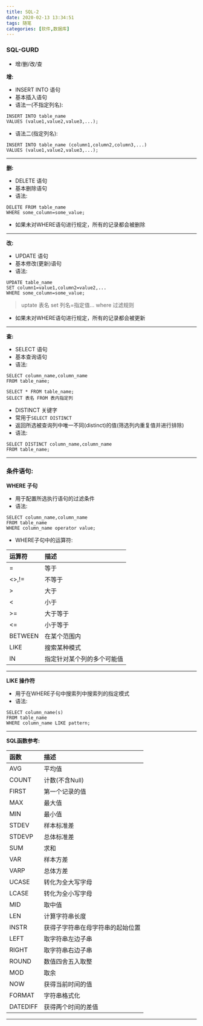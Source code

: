 ```yaml
---
title: SQL-2
date: 2020-02-13 13:34:51
tags: 随笔
categories: [软件,数据库]
---
```


### SQL-GURD

* 增/删/改/查

**增:**
* INSERT INTO 语句
* 基本插入语句
* 语法一(不指定列名):
```
INSERT INTO table_name
VALUES (value1,value2,value3,...);
```
* 语法二(指定列名):
```
INSERT INTO table_name (column1,column2,column3,...)
VALUES (value1,value2,value3,...);
```

---

**删:**
* DELETE 语句
* 基本删除语句
* 语法:
```
DELETE FROM table_name
WHERE some_column=some_value;
```
* 如果未对WHERE语句进行规定，所有的记录都会被删除

---

**改:**
* UPDATE 语句
* 基本修改(更新)语句
* 语法:
```
UPDATE table_name
SET column1=value1,column2=value2,...
WHERE some_column=some_value;
```
> uptate 表名
> set 列名=指定值...
> where 过滤规则
* 如果未对WHERE语句进行规定，所有的记录都会被更新

---

**查:**
* SELECT 语句
* 基本查询语句
* 语法:
```
SELECT column_name,column_name 
FROM table_name;
```
```
SELECT * FROM table_name;
SELECT 表名 FROM 表内指定列
```

* DISTINCT 关键字
* 常用于`SELECT DISTINCT`
* 返回所选被查询列中唯一不同(distinct)的值(筛选列内重复值并进行排除)
* 语法:
```
SELECT DISTINCT column_name,column_name 
FROM table_name;
```

---

### 条件语句:

**WHERE 子句**
* 用于配置所选执行语句的过滤条件
* 语法:
```
SELECT column_name,column_name 
FROM table_name
WHERE column_name operator value;
```
* WHERE子句中的运算符:

|运算符|描述|
|:----|:----|
|=|等于|
|<>,!=|不等于|
|>|大于|
|<|小于|
|>=|大于等于|
|<=|小于等于|
|BETWEEN|在某个范围内|
|LIKE|搜索某种模式|
|IN|指定针对某个列的多个可能值|

---

**LIKE 操作符**
* 用于在WHERE子句中搜索列中搜索列的指定模式
* 语法:
```
SELECT column_name(s)
FROM table_name
WHERE column_name LIKE pattern;
```

---

**SQL函数参考:**

|函数|描述|
|:----|:----|
|AVG|平均值|
|COUNT|计数(不含Null)|
|FIRST|第一个记录的值|
|MAX|最大值|
|MIN|最小值|
|STDEV|样本标准差|
|STDEVP|总体标准差|
|SUM|求和|
|VAR|样本方差|
|VARP|总体方差|
|UCASE|转化为全大写字母|
|LCASE|转化为全小写字母|
|MID|取中值|
|LEN|计算字符串长度|
|INSTR|获得子字符串在母字符串的起始位置|
|LEFT|取字符串左边子串|
|RIGHT|取字符串右边子串|
|ROUND|数值四舍五入取整|
|MOD|取余|
|NOW|获得当前时间的值|
|FORMAT|字符串格式化|
|DATEDIFF|获得两个时间的差值|

---

